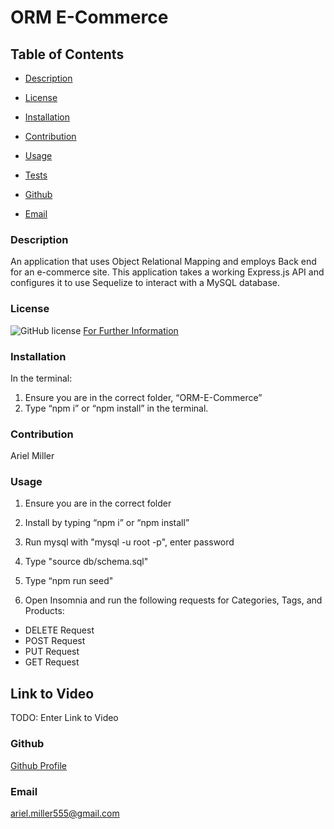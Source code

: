 # ORM E-Commerce 

  ## Table of Contents

  * [Description](#description)

  * [License](#license)

  * [Installation](#installation)

  * [Contribution](#contribution)

  * [Usage](#usage)

  * [Tests](#tests)

  * [Github](#github)

  * [Email](#email)

  ### Description 
 An application that uses Object Relational Mapping and employs Back end for an e-commerce site. This application takes a working Express.js API and configures it to use Sequelize to interact with a MySQL database.


  ### License 
  ![GitHub license](https://img.shields.io/badge/license-MIT-turquoise.svg)
[For Further Information]( https://shields.io/category/license)

  ### Installation

  In the terminal: 
 1. Ensure you are in the correct folder, “ORM-E-Commerce” 
 2. Type “npm i” or “npm install” in the terminal.
  ### Contribution
  Ariel Miller 

  ### Usage
1. Ensure you are in the correct folder
1. Install by typing “npm i” or “npm install”

2. Run mysql with "mysql -u root -p", enter password
3. Type "source db/schema.sql"
4. Type “npm run seed" 

3. Open Insomnia and run the following requests for Categories, Tags, and Products:
- DELETE Request
- POST Request
- PUT Request
- GET Request


## Link to Video 
TODO: Enter Link to Video
  ### Github
[Github Profile](https://github.com/amiller0806)

  ### Email
ariel.miller555@gmail.com
